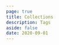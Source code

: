 ```yaml
---
page: true
title: Collections
description: Tags
aside: false
date: 2020-09-01
---
```


<Collections/>
